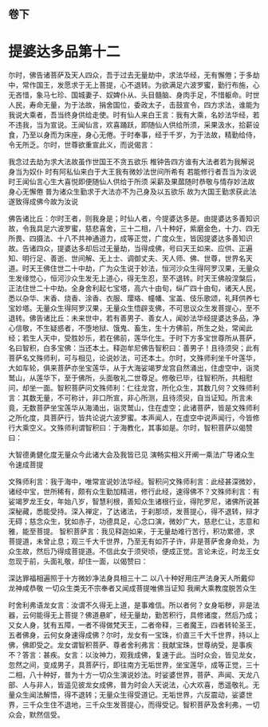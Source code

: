 <hgroup>
  <h2>卷下</h2>
  <h1>提婆达多品第十二</h1>
</hgroup>
<p>
  尔时，佛告诸菩萨及天人四众，吾于过去无量劫中，求法华经，无有懈倦；于多劫中，常作国王，发愿求于无上菩提，心不退转。为欲满足六波罗蜜，勤行布施，心无吝惜，象马七珍、国城妻子、奴婢仆从、头目髓脑、身肉手足，不惜躯命。时世人民，寿命无量，为于法故，捐舍国位，委政太子，击鼓宣令，四方求法，谁能为我说大乘者，吾当终身供给走使。时有仙人来白王言：我有大乘，名妙法华经，若不违我，当为宣说。王闻仙言，欢喜踊跃，即随仙人供给所须，采果汲水，拾薪设食，乃至以身而为床座，身心无倦。于时奉事，经于千岁，为于法故，精勤给侍，令无所乏。尔时，世尊欲重宣此义，而说偈言：
</p>
<div class="commentary">
  <span>我念过去劫</span
  ><span>为求大法故</span
  ><span>虽作世国王</span
  ><span>不贪五欲乐</span>
  <span>椎钟告四方</span
  ><span>谁有大法者</span
  ><span>若为我解说</span
  ><span>身当为奴仆</span>
  <span>时有阿私仙</span
  ><span>来白于大王</span
  ><span>我有微妙法</span
  ><span>世间所希有</span>
  <span>若能修行者</span
  ><span>吾当为汝说</span>
  <span>时王闻仙言</span
  ><span>心生大喜悦</span
  ><span>即便随仙人</span
  ><span>供给于所须</span>
  <span>采薪及果蓏</span
  ><span>随时恭敬与</span
  ><span>情存妙法故</span
  ><span>身心无懈倦</span>
  <span>普为诸众生</span
  ><span>勤求于大法</span
  ><span>亦不为己身</span
  ><span>及以五欲乐</span>
  <span>故为大国王</span
  ><span>勤求获此法</span
  ><span>遂致得成佛</span
  ><span>今故为汝说</span>
</div>
<p>
  佛告诸比丘：尔时王者，则我身是；时仙人者，今提婆达多是。由提婆达多善知识故，令我具足六波罗蜜，慈悲喜舍，三十二相，八十种好，紫磨金色，十力、四无所畏、四摄法、十八不共神通道力，成等正觉，广度众生，皆因提婆达多善知识故。告诸四众，提婆达多却后过无量劫，当得成佛，号曰天王如来、应供、正遍知、明行足、善逝、世间解、无上士、调御丈夫、天人师、佛、世尊，世界名天道。时天王佛住世二十中劫，广为众生说于妙法，恒河沙众生得阿罗汉果，无量众生发缘觉心，恒河沙众生发无上道心，得无生忍，至不退转。时天王佛般涅槃后，正法住世二十中劫。全身舍利起七宝塔，高六十由旬，纵广四十由旬，诸天人民，悉以杂华、末香、烧香、涂香、衣服、璎珞、幢幡、宝盖、伎乐歌颂，礼拜供养七宝妙塔。无量众生得阿罗汉果，无量众生悟辟支佛，不可思议众生发菩提心，至不退转。佛告诸比丘：未来世中，若有善男子、善女人，闻妙法华经提婆达多品，净心信敬，不生疑惑者，不堕地狱、饿鬼、畜生，生十方佛前，所生之处，常闻此经；若生人天中，受胜妙乐，若在佛前，莲华化生。于时下方多宝世尊所从菩萨，名曰智积，白多宝佛：当还本土。释迦牟尼佛告智积曰：善男子！且待须臾；此有菩萨名文殊师利，可与相见，论说妙法，可还本土。尔时，文殊师利坐千叶莲华，大如车轮，俱来菩萨亦坐宝莲华，从于大海娑竭罗龙宫自然涌出，住虚空中，诣灵鹫山，从莲华下，至于佛所，头面敬礼二世尊足。修敬已毕，往智积所，共相慰问，却坐一面。智积菩萨问文殊师利：仁往龙宫，所化众生，其数几何？文殊师利言：其数无量，不可称计，非口所宣，非心所测，且待须臾，自当证知。所言未竟，无数菩萨坐宝莲华从海涌出，诣灵鹫山，住在虚空；此诸菩萨，皆是文殊师利之所化度，具菩萨行，皆共论说六波罗蜜。本声闻人，在虚空中说声闻行，今皆修行大乘空义。文殊师利谓智积曰：于海教化，其事如是。尔时，智积菩萨以偈赞曰：
</p>
<div class="commentary">
  <span>大智德勇健</span
  ><span>化度无量众</span
  ><span>今此诸大会</span
  ><span>及我皆已见</span>
  <span>演畅实相义</span
  ><span>开阐一乘法</span
  ><span>广导诸众生</span
  ><span>令速成菩提</span>
</div>
<p>
  文殊师利言：我于海中，唯常宣说妙法华经。智积问文殊师利言：此经甚深微妙，诸经中宝，世所稀有，颇有众生勤加精进，修行此经，速得佛不？文殊师利言：有娑竭罗龙王女，年始八岁，智慧利根，善知众生诸根行业，得陀罗尼，诸佛所说甚深秘藏，悉能受持。深入禅定，了达诸法，于刹那顷，发菩提心，得不退转，辩才无碍；慈念众生，犹如赤子，功德具足，心念口演，微妙广大，慈悲仁让，志意和雅，能至菩提。
  智积菩萨言：我见释迦如来，于无量劫难行苦行，积功累德，求菩提道，未曾止息；观三千大千世界，乃至无有如芥子许，非是菩萨舍身命处，为众生故，然后乃得成菩提道。不信此女于须臾顷，便成正觉。言论未讫，时龙王女忽现于前，头面礼敬，却住一面，以偈赞曰：
</p>
<div class="commentary">
  <span>深达罪福相</span
  ><span>遍照于十方</span
  ><span>微妙净法身</span
  ><span>具相三十二</span>
  <span>以八十种好</span
  ><span>用庄严法身</span
  ><span>天人所戴仰</span
  ><span>龙神咸恭敬</span>
  <span>一切众生类</span
  ><span>无不宗奉者</span
  ><span>又闻成菩提</span
  ><span>唯佛当证知</span>
  <span>我阐大乘教</span
  ><span>度脱苦众生</span>
</div>
<p>
  时舍利弗语龙女言：汝谓不久得无上道，是事难信。所以者何？女身垢秽，非是法器，云何能得无上菩提？佛道悬旷，经无量劫，勤苦积行，具修诸度，然后乃成；又女人身，犹有五障，一者不得做梵天王，二者帝释，三者魔王，四者转轮圣王，五者佛身，云何女身速得成佛？尔时，龙女有一宝珠，价直三千大千世界，持以上佛，佛即受之。龙女谓智积菩萨、尊者舍利弗言：我献宝珠，世尊纳受，是事疾不？答言：甚疾。女言：以汝神力，观我成佛，复速于此。当时众会，皆见龙女，忽然之间，变成男子，具菩萨行，即往南方无垢世界，坐宝莲华，成等正觉，三十二相，八十种好，普为十方一切众生演说妙法。时娑婆世界，菩萨、声闻、天龙八部、人与非人，皆遥见彼龙女成佛，普为时会人天说法，心大欢喜，悉遥敬礼。无量众生闻法解悟，得不退转；无量众生得受道记。无垢世界，六反震动，娑婆世界，三千众生住不退地，三千众生发菩提心，而得受记。智积菩萨及舍利弗，一切众会，默然信受。
</p>
